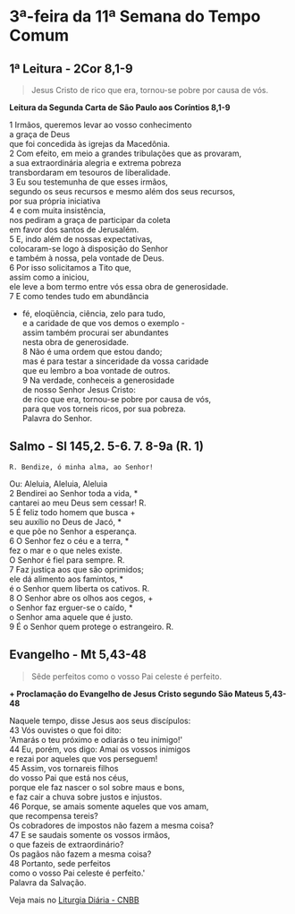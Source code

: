 # 3ª-feira da 11ª Semana do Tempo Comum

## 1ª Leitura - 2Cor 8,1-9

> Jesus Cristo de rico que era, tornou-se pobre por causa de vós.

**Leitura da Segunda Carta de São Paulo aos Coríntios 8,1-9**

1 Irmãos, queremos levar ao vosso conhecimento   
 a graça de Deus   
 que foi concedida às igrejas da Macedônia.   
2 Com efeito, em meio a grandes tribulações que as provaram,   
 a sua extraordinária alegria e extrema pobreza   
 transbordaram em tesouros de liberalidade.   
3 Eu sou testemunha de que esses irmãos,   
 segundo os seus recursos e mesmo além dos seus recursos,   
 por sua própria iniciativa   
4 e com muita insistência,   
 nos pediram a graça de participar da coleta   
 em favor dos santos de Jerusalém.   
5 E, indo além de nossas expectativas,   
 colocaram-se logo à disposição do Senhor   
 e também à nossa, pela vontade de Deus.   
6 Por isso solicitamos a Tito que,   
 assim como a iniciou,   
 ele leve a bom termo entre vós essa obra de generosidade.   
7 E como tendes tudo em abundância   
 - fé, eloqüência, ciência, zelo para tudo,   
 e a caridade de que vos demos o exemplo -   
 assim também procurai ser abundantes   
 nesta obra de generosidade.   
8 Não é uma ordem que estou dando;   
 mas é para testar a sinceridade da vossa caridade   
 que eu lembro a boa vontade de outros.   
9 Na verdade, conheceis a generosidade   
 de nosso Senhor Jesus Cristo:   
 de rico que era, tornou-se pobre por causa de vós,   
 para que vos torneis ricos, por sua pobreza.   
 Palavra do Senhor.

## Salmo - Sl 145,2. 5-6. 7. 8-9a (R. 1)

`R. Bendize, ó minha alma, ao Senhor!`

Ou: Aleluia, Aleluia, Aleluia   
2 Bendirei ao Senhor toda a vida, *   
 cantarei ao meu Deus sem cessar! R.       
5 É feliz todo homem que busca +   
 seu auxílio no Deus de Jacó, *   
 e que põe no Senhor a esperança.   
6 O Senhor fez o céu e a terra, *   
 fez o mar e o que neles existe.   
 O Senhor é fiel para sempre. R.       
7 Faz justiça aos que são oprimidos;   
 ele dá alimento aos famintos, *   
 é o Senhor quem liberta os cativos. R.       
8 O Senhor abre os olhos aos cegos, +   
 o Senhor faz erguer-se o caído, *   
 o Senhor ama aquele que é justo.   
9 É o Senhor quem protege o estrangeiro. R.

## Evangelho - Mt 5,43-48

> Sêde perfeitos como o vosso Pai celeste é perfeito.

**+ Proclamação do Evangelho de Jesus Cristo segundo São Mateus  5,43-48**

Naquele tempo, disse Jesus aos seus discípulos:    
43 Vós ouvistes o que foi dito:   
 'Amarás o teu próximo e odiarás o teu inimigo!'    
44 Eu, porém, vos digo: Amai os vossos inimigos   
 e rezai por aqueles que vos perseguem!    
45 Assim, vos tornareis filhos   
 do vosso Pai que está nos céus,   
 porque ele faz nascer o sol sobre maus e bons,   
 e faz cair a chuva sobre justos e injustos.    
46 Porque, se amais somente aqueles que vos amam,   
 que recompensa tereis?   
 Os cobradores de impostos não fazem a mesma coisa?    
47 E se saudais somente os vossos irmãos,   
 o que fazeis de extraordinário?   
 Os pagãos não fazem a mesma coisa?    
48 Portanto, sede perfeitos   
 como o vosso Pai celeste é perfeito.'   
 Palavra da Salvação.

Veja mais no [Liturgia Diária - CNBB](http://liturgiadiaria.cnbb.org.br/app/user/user/UserView.php?ano=2017&mes=6&dia=20)
